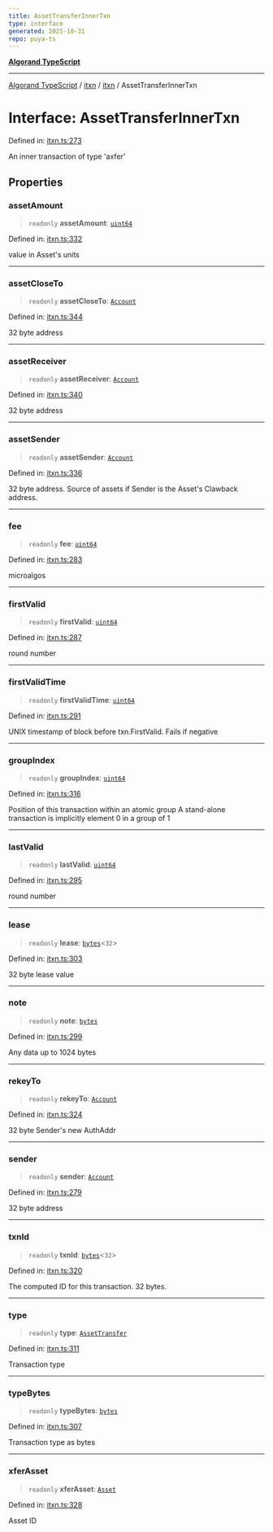 ```yaml
---
title: AssetTransferInnerTxn
type: interface
generated: 2025-10-31
repo: puya-ts
---
```

[**Algorand TypeScript**](../../../../README.md)

***

[Algorand TypeScript](../../../../modules.md) / [itxn](../../../README.md) / [itxn](../README.md) / AssetTransferInnerTxn

# Interface: AssetTransferInnerTxn

Defined in: [itxn.ts:273](https://github.com/algorandfoundation/puya-ts/blob/main/packages/algo-ts/src/itxn.ts#L273)

An inner transaction of type 'axfer'

## Properties

### assetAmount

> `readonly` **assetAmount**: [`uint64`](../../../../index/type-aliases/uint64.md)

Defined in: [itxn.ts:332](https://github.com/algorandfoundation/puya-ts/blob/main/packages/algo-ts/src/itxn.ts#L332)

value in Asset's units

***

### assetCloseTo

> `readonly` **assetCloseTo**: [`Account`](../../../../index/type-aliases/Account.md)

Defined in: [itxn.ts:344](https://github.com/algorandfoundation/puya-ts/blob/main/packages/algo-ts/src/itxn.ts#L344)

32 byte address

***

### assetReceiver

> `readonly` **assetReceiver**: [`Account`](../../../../index/type-aliases/Account.md)

Defined in: [itxn.ts:340](https://github.com/algorandfoundation/puya-ts/blob/main/packages/algo-ts/src/itxn.ts#L340)

32 byte address

***

### assetSender

> `readonly` **assetSender**: [`Account`](../../../../index/type-aliases/Account.md)

Defined in: [itxn.ts:336](https://github.com/algorandfoundation/puya-ts/blob/main/packages/algo-ts/src/itxn.ts#L336)

32 byte address. Source of assets if Sender is the Asset's Clawback address.

***

### fee

> `readonly` **fee**: [`uint64`](../../../../index/type-aliases/uint64.md)

Defined in: [itxn.ts:283](https://github.com/algorandfoundation/puya-ts/blob/main/packages/algo-ts/src/itxn.ts#L283)

microalgos

***

### firstValid

> `readonly` **firstValid**: [`uint64`](../../../../index/type-aliases/uint64.md)

Defined in: [itxn.ts:287](https://github.com/algorandfoundation/puya-ts/blob/main/packages/algo-ts/src/itxn.ts#L287)

round number

***

### firstValidTime

> `readonly` **firstValidTime**: [`uint64`](../../../../index/type-aliases/uint64.md)

Defined in: [itxn.ts:291](https://github.com/algorandfoundation/puya-ts/blob/main/packages/algo-ts/src/itxn.ts#L291)

UNIX timestamp of block before txn.FirstValid. Fails if negative

***

### groupIndex

> `readonly` **groupIndex**: [`uint64`](../../../../index/type-aliases/uint64.md)

Defined in: [itxn.ts:316](https://github.com/algorandfoundation/puya-ts/blob/main/packages/algo-ts/src/itxn.ts#L316)

Position of this transaction within an atomic group
A stand-alone transaction is implicitly element 0 in a group of 1

***

### lastValid

> `readonly` **lastValid**: [`uint64`](../../../../index/type-aliases/uint64.md)

Defined in: [itxn.ts:295](https://github.com/algorandfoundation/puya-ts/blob/main/packages/algo-ts/src/itxn.ts#L295)

round number

***

### lease

> `readonly` **lease**: [`bytes`](../../../../index/type-aliases/bytes.md)\<`32`\>

Defined in: [itxn.ts:303](https://github.com/algorandfoundation/puya-ts/blob/main/packages/algo-ts/src/itxn.ts#L303)

32 byte lease value

***

### note

> `readonly` **note**: [`bytes`](../../../../index/type-aliases/bytes.md)

Defined in: [itxn.ts:299](https://github.com/algorandfoundation/puya-ts/blob/main/packages/algo-ts/src/itxn.ts#L299)

Any data up to 1024 bytes

***

### rekeyTo

> `readonly` **rekeyTo**: [`Account`](../../../../index/type-aliases/Account.md)

Defined in: [itxn.ts:324](https://github.com/algorandfoundation/puya-ts/blob/main/packages/algo-ts/src/itxn.ts#L324)

32 byte Sender's new AuthAddr

***

### sender

> `readonly` **sender**: [`Account`](../../../../index/type-aliases/Account.md)

Defined in: [itxn.ts:279](https://github.com/algorandfoundation/puya-ts/blob/main/packages/algo-ts/src/itxn.ts#L279)

32 byte address

***

### txnId

> `readonly` **txnId**: [`bytes`](../../../../index/type-aliases/bytes.md)\<`32`\>

Defined in: [itxn.ts:320](https://github.com/algorandfoundation/puya-ts/blob/main/packages/algo-ts/src/itxn.ts#L320)

The computed ID for this transaction. 32 bytes.

***

### type

> `readonly` **type**: [`AssetTransfer`](../../../../index/enumerations/TransactionType.md#assettransfer)

Defined in: [itxn.ts:311](https://github.com/algorandfoundation/puya-ts/blob/main/packages/algo-ts/src/itxn.ts#L311)

Transaction type

***

### typeBytes

> `readonly` **typeBytes**: [`bytes`](../../../../index/type-aliases/bytes.md)

Defined in: [itxn.ts:307](https://github.com/algorandfoundation/puya-ts/blob/main/packages/algo-ts/src/itxn.ts#L307)

Transaction type as bytes

***

### xferAsset

> `readonly` **xferAsset**: [`Asset`](../../../../index/type-aliases/Asset.md)

Defined in: [itxn.ts:328](https://github.com/algorandfoundation/puya-ts/blob/main/packages/algo-ts/src/itxn.ts#L328)

Asset ID
